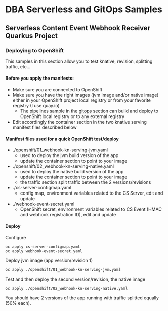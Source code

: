 # DBA Serverless and GitOps Samples
## Serverless Content Event Webhook Receiver Quarkus Project
### Deploying to OpenShift

This samples in this section allow you to test knative, revision, splitting traffic, etc...

#### Before you apply the manifests:
- Make sure you are connected to OpenShift
- Make sure you have the right images (jvm image and/or native image) either in your OpenShift project local registry or from your favorite registry (I use quay.io)
  - The pipelines sample in the [gitops](../../../gitops) section can build and deploy to OpenShift local registry or to any external registry
- Edit accordingly the container section in the two knative serving manifest files described below

#### Manifest files used for a quick OpenShift test/deploy
- ./openshift/01_webhook-kn-serving-jvm.yaml
  - used to deploy the jvm build version of the app
  - update the container section to point to your image
- ./openshift/02_webhook-kn-serving-native.yaml
  - used to deploy the native build version of the app
  - update the container section to point to your image
  - the traffic section split traffic between the 2 versions/revisions
- ./cs-server-configmap.yaml
  - config map, environment variables related to the CS Server, edit and update 
- ./webhook-event-secret.yaml
  - OpenShift secret, environment variables related to CS Event (HMAC and webhook registration ID), edit and update 

#### Deploy
Configure
```shell
oc apply cs-server-configmap.yaml
oc apply webhook-event-secret.yaml
```
Deploy jvm image (app version/revision 1)
```shell
oc apply ./openshift/01_webhook-kn-serving-jvm.yaml
```
Test and then deploy the second version/revision, the native image
```shell
oc apply ./openshift/02_webhook-kn-serving-native.yaml
```
You should have 2 versions of the app running with traffic splitted equally (50% each). 
